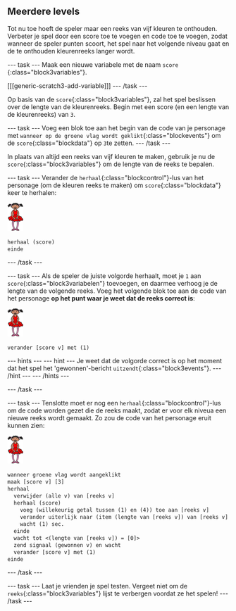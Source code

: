 ## Meerdere levels

Tot nu toe hoeft de speler maar een reeks van vijf kleuren te onthouden. Verbeter je spel door een score toe te voegen en code toe te voegen, zodat wanneer de speler punten scoort, het spel naar het volgende niveau gaat en de te onthouden kleurenreeks langer wordt.

--- task --- Maak een nieuwe variabele met de naam `score` {:class="block3variables"}.

[[[generic-scratch3-add-variable]]] --- /task ---

Op basis van de `score`{:class="block3variables"}, zal het spel beslissen over de lengte van de kleurenreeks. Begin met een score (en een lengte van de kleurenreeks) van `3`.

--- task --- Voeg een blok toe aan het begin van de code van je personage met `wanneer op de groene vlag wordt geklikt`{:class="blockevents"} om de `score`{:class="blockdata"} op `3`te zetten. --- /task ---

In plaats van altijd een reeks van vijf kleuren te maken, gebruik je nu de `score`{:class="block3variables"} om de lengte van de reeks te bepalen.

--- task --- Verander de `herhaal`{:class="blockcontrol"}-lus van het personage (om de kleuren reeks te maken) om `score`{:class="blockdata"} keer te herhalen:

![sprite](images/ballerina.png)

```blocks3
herhaal (score)
einde
```

--- /task ---

--- task --- Als de speler de juiste volgorde herhaalt, moet je `1` aan `score`{:class="block3variabelen"} toevoegen, en daarmee verhoog je de lengte van de volgende reeks. Voeg het volgende blok toe aan de code van het personage **op het punt waar je weet dat de reeks correct is**:

![sprite](images/ballerina.png)

```blocks3
verander [score v] met (1)
```

--- hints ---
 --- hint --- Je weet dat de volgorde correct is op het moment dat het spel het 'gewonnen'-bericht `uitzendt`{:class="block3events"}. --- /hint --- --- /hints ---

--- /task ---

--- task --- Tenslotte moet er nog een `herhaal`{:class="blockcontrol"}-lus om de code worden gezet die de reeks maakt, zodat er voor elk niveua een nieuwe reeks wordt gemaakt. Zo zou de code van het personage eruit kunnen zien:

![balletdanseres](images/ballerina.png)

```blocks3
wanneer groene vlag wordt aangeklikt
maak [score v] [3]
herhaal 
  verwijder (alle v) van [reeks v]
  herhaal (score)
    voeg (willekeurig getal tussen (1) en (4)) toe aan [reeks v]
    verander uiterlijk naar (item (lengte van [reeks v]) van [reeks v]
    wacht (1) sec.
  einde
  wacht tot <(lengte van [reeks v]) = [0]>
  zend signaal (gewonnen v) en wacht
  verander [score v] met (1)
einde
```

--- /task ---

--- task --- Laat je vrienden je spel testen. Vergeet niet om de `reeks`{:class="block3variables"} lijst te verbergen voordat ze het spelen! --- /task ---